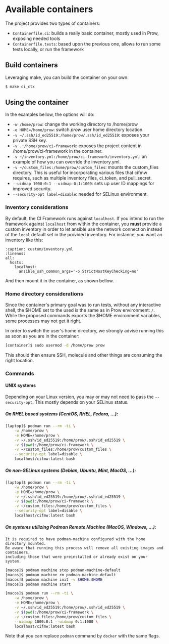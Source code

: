 # Available containers

The project provides two types of containers:

- `Containerfile.ci`: builds a really basic container, mostly used in Prow, exposing needed tools
- `Containerfile.tests`: based upon the previous one, allows to run some tests locally, or run the framework

## Build containers

Leveraging make, you can build the container on your own:
```Bash
$ make ci_ctx
```

## Using the container

In the examples bellow, the options will do:

- `-w /home/prow`: change the working directory to /home/prow
- `-e HOME=/home/prow`: switch *prow* user home directory location.
- `-v ~/.ssh/id_ed25519:/home/prow/.ssh/id_ed25519`: exposes your private SSH key.
- `-v .:/home/prow/ci-framework`: exposes the project content in /home/prow/ci-framework in the container.
- `-v ~/inventory.yml:/home/prow/ci-framework/inventory.yml`: an example of how you can override the inventory.yml.
- `-v ~/custom_files:/home/prow/custom_files`: mounts the custom_files directory. This is useful for incorporating various files that cifmw requires, such as multiple inventory files, ci_token, and pull_secret.
- `--uidmap 1000:0:1 --uidmap 0:1:1000`: sets up user ID mappings for improved security.
- `--security-opt label=disable`: needed for SELinux environment.

### Inventory considerations

By default, the CI Framework runs against `localhost`. If you intend to run the framework against `localhost` from
within the container, you **must** provide a custom inventory in order to let ansible use the network connection
instead of the `local` default set in the provided inventory. For instance, you want an inventory like this:

~~~{code-block} YAML
:caption: custom/inventory.yml
:linenos:
all:
  hosts:
    localhost:
      ansible_ssh_common_args='-o StrictHostKeyChecking=no'
~~~

And then mount it in the container, as shown bellow.

### Home directory considerations

Since the container's primary goal was to run tests, without any interactive shell, the $HOME set to the used is the same as
in Prow environment: `/`. While the proposed commands exports the $HOME environment variables, some processes may not get it right.

In order to switch the user's home directory, we strongly advise running this as soon as you are in the container:
```Bash
[container]$ sudo usermod -d /home/prow prow
```

This should then ensure SSH, molecule and other things are consuming the right location.

### Commands

#### UNIX systems

Depending on your Linux version, you may or may not need to pass the `--security-opt`. This mostly depends
on your SELinux status.

##### On RHEL based systems (CentOS, RHEL, Fedora, ...):
```Bash
[laptop]$ podman run --rm -ti \
    -w /home/prow \
    -e HOME=/home/prow \
    -v ~/.ssh/id_ed25519:/home/prow/.ssh/id_ed25519 \
    -v $(pwd):/home/prow/ci-framework \
    -v ~/custom_files:/home/prow/custom_files \
    --security-opt label=disable \
    localhost/cifmw:latest bash
```

##### On non-SELinux systems (Debian, Ubuntu, Mint, MacOS, ...):
```Bash
[laptop]$ podman run --rm -ti \
    -w /home/prow \
    -e HOME=/home/prow \
    -v ~/.ssh/id_ed25519:/home/prow/.ssh/id_ed25519 \
    -v $(pwd):/home/prow/ci-framework \
    -v ~/custom_files:/home/prow/custom_files \
    --security-opt label=disable \
    localhost/cifmw:latest bash
```

##### On systems utilizing Podman Remote Machine (MacOS, Windows, ...):
~~~{warning}
It is required to have podman-machine configured with the home directory mounted.
Be aware that running this process will remove all existing images and containers,
including those that were preinstalled or already exist on your system.
~~~

```Bash
[macos]$ podman machine stop podman-machine-default
[macos]$ podman machine rm podman-machine-default
[macos]$ podman machine init -v $HOME:$HOME
[macos]$ podman machine start
```

```Bash
[macos]$ podman run --rm -ti \
    -w /home/prow \
    -e HOME=/home/prow \
    -v ~/.ssh/id_ed25519:/home/prow/.ssh/id_ed25519 \
    -v $(pwd):/home/prow/ci-framework \
    -v ~/custom_files:/home/prow/custom_files \
    --uidmap 1000:0:1 --uidmap 0:1:1000 \
    localhost/cifmw:latest bash
```
Note that you can replace `podman` command by `docker` with the same flags.
